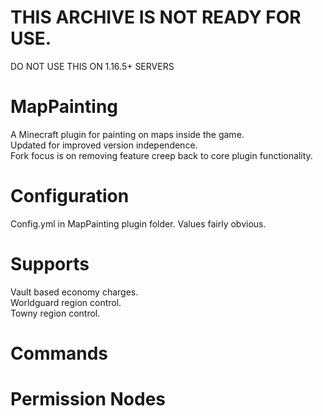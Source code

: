 # THIS ARCHIVE IS NOT READY FOR USE. 
DO NOT USE THIS ON 1.16.5+ SERVERS

# MapPainting
A Minecraft plugin for painting on maps inside the game.  
Updated for improved version independence.  
Fork focus is on removing feature creep back to core plugin functionality.  

# Configuration
Config.yml in MapPainting plugin folder. Values fairly obvious.  

# Supports
Vault based economy charges.  
Worldguard region control.  
Towny region control.  

# Commands

# Permission Nodes
